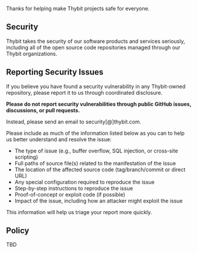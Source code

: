 Thanks for helping make Thybit projects safe for everyone.

## Security

Thybit takes the security of our software products and services seriously, including all of the open source code repositories managed through our Thybit organizations. 

## Reporting Security Issues

If you believe you have found a security vulnerability in any Thybit-owned repository, please report it to us through coordinated disclosure.

**Please do not report security vulnerabilities through public GitHub issues, discussions, or pull requests.**

Instead, please send an email to security[@]thybit.com.

Please include as much of the information listed below as you can to help us better understand and resolve the issue:

  * The type of issue (e.g., buffer overflow, SQL injection, or cross-site scripting)
  * Full paths of source file(s) related to the manifestation of the issue
  * The location of the affected source code (tag/branch/commit or direct URL)
  * Any special configuration required to reproduce the issue
  * Step-by-step instructions to reproduce the issue
  * Proof-of-concept or exploit code (if possible)
  * Impact of the issue, including how an attacker might exploit the issue

This information will help us triage your report more quickly.

## Policy

TBD
